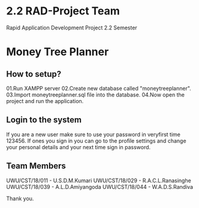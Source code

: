 # 2.2 RAD-Project Team
Rapid Application Development Project 2.2 Semester<br>

# Money Tree Planner

## How to setup?

01.Run XAMPP server
02.Create new database called "moneytreeplanner".
03.Import moneytreeplanner.sql file into the database.
04.Now open the project and run the application.

## Login to the system

If you are a new user make sure to use your password in veryfirst time 123456. 
If ones you sign in you can go to the profile settings and change your personal details and your next time sign in password.

## Team Members

UWU/CST/18/011 - U.S.D.M.Kumari
UWU/CST/18/029 - R.A.C.L.Ranasinghe
UWU/CST/18/039 - A.L.D.Amiyangoda
UWU/CST/18/044 - W.A.D.S.Randiva

Thank you.
